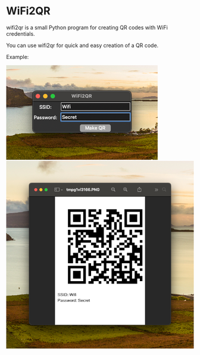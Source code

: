 # WiFi2QR

wifi2qr is a small Python program for creating QR codes with WiFi credentials. 

You can use wifi2qr for quick and easy creation of a QR code. 

Example:

![This is an image of UX](https://raw.githubusercontent.com/schwabochino/wifi2qr/master/exampleimg/wifi2qr.png)
![This is an image of QRCode](https://raw.githubusercontent.com/schwabochino/wifi2qr/master/exampleimg/qrcode.png)
